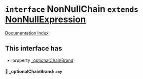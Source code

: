 # `interface` NonNullChain `extends` [NonNullExpression](../private.interface.NonNullExpression/README.md)

[Documentation Index](../README.md)

## This interface has

- property [\_optionalChainBrand](#-optionalchainbrand-any)


#### 📄 \_optionalChainBrand: `any`



